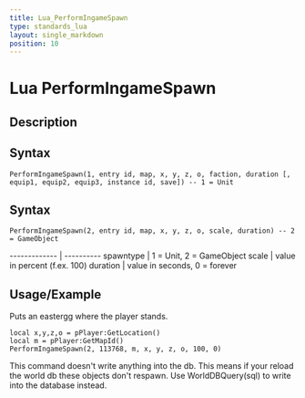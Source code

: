 ```yaml
---
title: Lua_PerformIngameSpawn
type: standards_lua
layout: single_markdown
position: 10
---
```


# Lua PerformIngameSpawn

## Description

## Syntax

```
PerformIngameSpawn(1, entry id, map, x, y, z, o, faction, duration [, equip1, equip2, equip3, instance id, save]) -- 1 = Unit
```

## Syntax

```
PerformIngameSpawn(2, entry id, map, x, y, z, o, scale, duration) -- 2 = GameObject
```

------------- | ----------
spawntype     | 1 = Unit, 2 = GameObject
scale         | value in percent (f.ex. 100)
duration      | value in seconds, 0 = forever

## Usage/Example

Puts an eastergg where the player stands.

```
local x,y,z,o = pPlayer:GetLocation()
local m = pPlayer:GetMapId()
PerformIngameSpawn(2, 113768, m, x, y, z, o, 100, 0)
```

This command doesn't write anything into the db. This means if your reload the world db these objects don't respawn. Use WorldDBQuery(sql) to write into the database instead.
